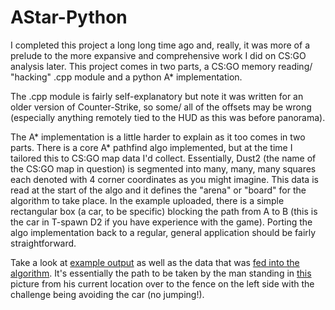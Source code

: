 # AStar-Python

I completed this project a long long time ago and, really, it was more of a prelude to the more expansive and comprehensive work I did on CS:GO analysis later. This project comes in two parts, a CS:GO memory reading/ "hacking" .cpp module and a python A* implementation.

The .cpp module is fairly self-explanatory but note it was written for an older version of Counter-Strike, so some/ all of the offsets may be wrong (especially anything remotely tied to the HUD as this was before panorama). 

The A* implementation is a little harder to explain as it too comes in two parts. There is a core A* pathfind algo implemented, but at the time I tailored this to CS:GO map data I'd collect. Essentially, Dust2 (the name of the CS:GO map in question) is segmented into many, many, many squares each denoted with 4 corner coordinates as you might imagine. This data is read at the start of the algo and it defines the "arena" or "board" for the algorithm to take place. In the example uploaded, there is a simple rectangular box (a car, to be specific) blocking the path from A to B (this is the car in T-spawn D2 if you have experience with the game). Porting the algo implementation back to a regular, general application should be fairly straightforward. 

Take a look at [example output](https://github.com/MSDOSMAN/AStar-Python/blob/master/Example%20Output.png) as well as the data that was [fed into the algorithm](https://github.com/MSDOSMAN/AStar-Python/blob/master/Python%20Pathfinding/submarineD2.txt). It's essentially the path to be taken by the man standing in [this](https://github.com/MSDOSMAN/AStar-Python/blob/master/Example%20Map%20Location.png) picture from his current location over to the fence on the left side with the challenge being avoiding the car (no jumping!).
